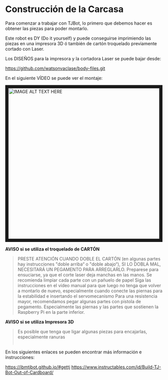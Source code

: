 
# Construcción de la Carcasa

Para comenzar a trabajar con TJBot, lo primero que debemos hacer es obtener las piezas para poder montarlo.

Este robot es DY (Do it yourself) y puede conseguirse imprimiendo las piezas en una impresora 3D ó también de cartón troquelado previamente cortado con Laser.

Los DISEÑOS para la impresora y la cortadora Laser se puede bajar desde:

<a href="github.com/watsonvaclase/body-files.git">https://github.com/watsonvaclase/body-files.git

En el siguiente VÍDEO se puede ver el montaje:<br>

<a href="http://www.youtube.com/watch?feature=player_embedded&v=bLt3Cf2Ui3o" target="_blank"><img src="http://img.youtube.com/vi/bLt3Cf2Ui3o/0.jpg" alt="IMAGE ALT TEXT HERE" width="480" border="10" /></a>


**AVISO si se utiliza el troquelado de CARTÓN**
> PRESTE ATENCIÓN CUANDO DOBLE EL CARTÓN (en algunas partes hay instrucciones "doble arriba“ o "doble abajo“), SI LO DOBLA MAL, NECESITARÁ UN PEGAMENTO PARA ARREGLARLO.
> Preparese para ensuciarse, ya que el corte laser deja manchas en las manos. Se recomienda limpiar cada parte con un pañuelo de papel
> Siga las instrucciones en el vídeo manual para que luego no tenga que volver a montarlo de nuevo, especialmente 
  cuando conecte las piernas para la estabilidad e insertando el servomecanismo
> Para una resistencia mayor, recomendamos pegar algunas partes con pistola de pegamento. Especialmente las piernas y las partes que sostienen la Raspberry Pi en la parte inferior.

**AVISO si se utiliza Impresora 3D**
> Es posible que tenga que ligar algunas piezas para encajarlas, especialmente ranuras <br><br>
  
En los siguientes enlaces se pueden encontrar más información e instrucciones:

<a href="https://ibmtjbot.github.io/#gettj">https://ibmtjbot.github.io/#gettj</a>
https://www.instructables.com/id/Build-TJ-Bot-Out-of-Cardboard/



